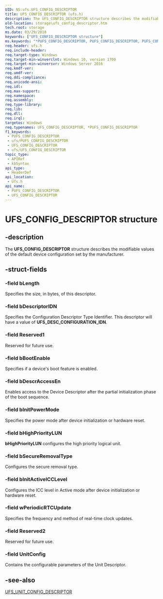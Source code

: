 ```yaml
---
UID: NS:ufs.UFS_CONFIG_DESCRIPTOR
title: UFS_CONFIG_DESCRIPTOR (ufs.h)
description: The UFS_CONFIG_DESCRIPTOR structure describes the modifiable values of the default device configuration set by the manufacturer.
old-location: storage\ufs_config_descriptor.htm
tech.root: storage
ms.date: 03/29/2018
keywords: ["UFS_CONFIG_DESCRIPTOR structure"]
ms.keywords: "*PUFS_CONFIG_DESCRIPTOR, PUFS_CONFIG_DESCRIPTOR, PUFS_CONFIG_DESCRIPTOR structure pointer [Storage Devices], UFS_CONFIG_DESCRIPTOR, UFS_CONFIG_DESCRIPTOR structure [Storage Devices], storage.ufs_config_descriptor, ufs/PUFS_CONFIG_DESCRIPTOR, ufs/UFS_CONFIG_DESCRIPTOR"
req.header: ufs.h
req.include-header: 
req.target-type: Windows
req.target-min-winverclnt: Windows 10, version 1709
req.target-min-winversvr: Windows Server 2016
req.kmdf-ver: 
req.umdf-ver: 
req.ddi-compliance: 
req.unicode-ansi: 
req.idl: 
req.max-support: 
req.namespace: 
req.assembly: 
req.type-library: 
req.lib: 
req.dll: 
req.irql: 
targetos: Windows
req.typenames: UFS_CONFIG_DESCRIPTOR, *PUFS_CONFIG_DESCRIPTOR
f1_keywords:
 - PUFS_CONFIG_DESCRIPTOR
 - ufs/PUFS_CONFIG_DESCRIPTOR
 - UFS_CONFIG_DESCRIPTOR
 - ufs/UFS_CONFIG_DESCRIPTOR
topic_type:
 - APIRef
 - kbSyntax
api_type:
 - HeaderDef
api_location:
 - Ufs.h
api_name:
 - PUFS_CONFIG_DESCRIPTOR
 - UFS_CONFIG_DESCRIPTOR
---
```


# UFS_CONFIG_DESCRIPTOR structure


## -description

The <b>UFS_CONFIG_DESCRIPTOR</b> structure describes the modifiable values of the default device configuration set by the manufacturer.

## -struct-fields

### -field bLength

Specifies the size, in bytes, of this descriptor.

### -field bDescriptorIDN

Specifies the Configuration Descriptor Type Identifier. This descriptor will have a value of <b>UFS_DESC_CONFIGURATION_IDN</b>.

### -field Reserved1

Reserved for future use.

### -field bBootEnable

Specifies if a device's boot feature is enabled.

### -field bDescrAccessEn

Enables access to the Device Descriptor after the
partial initialization phase of the boot sequence.

### -field bInitPowerMode

Specifies the power mode after device initialization
or hardware reset.

### -field bHighPriorityLUN

<b>bHighPriorityLUN</b> configures the high priority logical unit.

### -field bSecureRemovalType

Configures the secure removal type.

### -field bInitActiveICCLevel

Configures the ICC level in Active mode after device
initialization or hardware reset.

### -field wPeriodicRTCUpdate

Specifies the frequency and method of real-time clock updates.

### -field Reserved2

Reserved for future use.

### -field UnitConfig

Contains the configurable parameters of the Unit Descriptor.

## -see-also

<a href="/windows-hardware/drivers/ddi/ufs/ns-ufs-ufs_unit_config_descriptor">UFS_UNIT_CONFIG_DESCRIPTOR</a>

